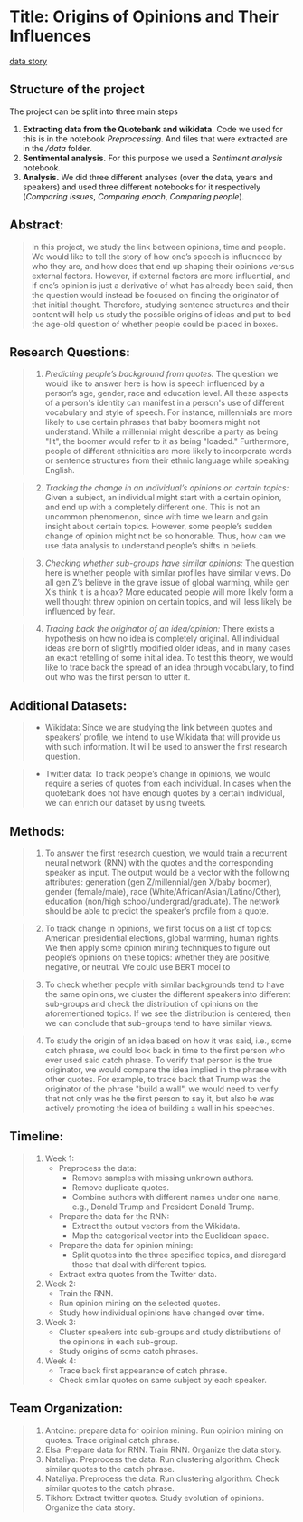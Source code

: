 
# Title: Origins of Opinions and Their Influences
[data story](https://antebachmann.github.io/Emotiolitics/)

## Structure of the project
The project can be split into three main steps
1. **Extracting data from the Quotebank and wikidata.** Code we used for this is in the notebook *Preprocessing*. And files that were extracted are in the */data* folder.
2. **Sentimental analysis.** For this purpose we used a *Sentiment analysis* notebook.
3. **Analysis.** We did three different analyses (over the data, years and speakers) and used three different notebooks for it respectively (*Comparing issues*, *Comparing epoch*, *Comparing people*).


## Abstract:

> In this project, we study the link between opinions, time and people. We would like to tell the story of how one’s speech is influenced by who they are, and how does that end up shaping their opinions versus external factors. However, if external factors are more influential, and if one’s opinion is just a derivative of what has already been said, then the question would instead be focused on finding the originator of that initial thought. Therefore, studying sentence structures and their content will help us study the possible origins of ideas and put to bed the age-old question of whether people could be placed in boxes.



## Research Questions:

> 1.	*Predicting people’s background from quotes:* The question we would like to answer here is how is speech influenced by a person’s age, gender, race and education level. All these aspects of a person's identity can manifest in a person's use of different vocabulary and style of speech. For instance, millennials are more likely to use certain phrases that baby boomers might not understand. While a millennial might describe a party as being "lit", the boomer would refer to it as being "loaded." Furthermore, people of different ethnicities are more likely to incorporate words or sentence structures from their ethnic language while speaking English.

> 2.	*Tracking the change in an individual’s opinions on certain topics:* Given a subject, an individual might start with a certain opinion, and end up with a completely different one. This is not an uncommon phenomenon, since with time we learn and gain insight about certain topics. However, some people’s sudden change of opinion might not be so honorable. Thus, how can we use data analysis to understand people’s shifts in beliefs.  

> 3.	*Checking whether sub-groups have similar opinions:* The question here is whether people with similar profiles have similar views. Do all gen Z’s believe in the grave issue of global warming, while gen X’s think it is a hoax? More educated people will more likely form a well thought threw opinion on certain topics, and will less likely be influenced by fear.

> 4.	*Tracing back the originator of an idea/opinion:* There exists a hypothesis on how no idea is completely original. All individual ideas are born of slightly modified older ideas, and in many cases an exact retelling of some initial idea. To test this theory, we would like to trace back the spread of an idea through vocabulary, to find out who was the first person to utter it.



## Additional Datasets:
> -	Wikidata: Since we are studying the link between quotes and speakers’ profile, we intend to use Wikidata that will provide us with such information. It will be used to answer the first research question.

> -	Twitter data: To track people’s change in opinions, we would require a series of quotes from each individual. In cases when the quotebank does not have enough quotes by a certain individual, we can enrich our dataset by using tweets.



## Methods:

> 1.	To answer the first research question, we would train a recurrent neural network (RNN) with the quotes and the corresponding speaker as input. The output would be a vector with the following attributes: generation (gen Z/millennial/gen X/baby boomer), gender (female/male), race (White/African/Asian/Latino/Other), education (non/high school/undergrad/graduate). The network should be able to predict the speaker’s profile from a quote.

> 2.	To track change in opinions, we first focus on a list of topics: American presidential elections, global warming, human rights. We then apply some opinion mining techniques to figure out people’s opinions on these topics: whether they are positive, negative, or neutral. We could use BERT model to

> 3.	To check whether people with similar backgrounds tend to have the same opinions, we cluster the different speakers into different sub-groups and check the distribution of opinions on the aforementioned topics. If we see the distribution is centered, then we can conclude that sub-groups tend to have similar views.

> 4.	To study the origin of an idea based on how it was said, i.e., some catch phrase, we could look back in time to the first person who ever used said catch phrase. To verify that person is the true originator, we would compare the idea implied in the phrase with other quotes. For example, to trace back that Trump was the originator of the phrase "build a wall", we would need to verify that not only was he the first person to say it, but also he was actively promoting the idea of building a wall in his speeches.



## Timeline:

>1.	Week 1:
>    * Preprocess the data:
>         * Remove samples with missing unknown authors.
>         * Remove duplicate quotes.
>         *	Combine authors with different names under one name, e.g., Donald Trump and President Donald Trump.
>    * Prepare the data for the RNN:
>         *	Extract the output vectors from the Wikidata.
>         *	Map the categorical vector into the Euclidean space.
>    * Prepare the data for opinion mining:
>         *	Split quotes into the three specified topics, and disregard those that deal with different topics.  
>    *	Extract extra quotes from the Twitter data.
>2.	Week 2:
>    *	Train the RNN.
>    *	Run opinion mining on the selected quotes.
>    *	Study how individual opinions have changed over time.
>3.	Week 3:  
>    *	Cluster speakers into sub-groups and study distributions of the opinions in each sub-group.
>    *	Study origins of some catch phrases.
>4.	Week 4:
>    *   Trace back first appearance of catch phrase.
>    *   Check similar quotes on same subject by each speaker.



## Team Organization:

> 1.	Antoine: prepare data for opinion mining. Run opinion mining on quotes. Trace original catch phrase.
> 2.	Elsa: Prepare data for RNN. Train RNN. Organize the data story.
> 3.	Nataliya: Preprocess the data. Run clustering algorithm. Check similar quotes to the catch phrase.
> 3.	Nataliya: Preprocess the data. Run clustering algorithm. Check similar quotes to the catch phrase.
> 4.	Tikhon: Extract twitter quotes. Study evolution of opinions. Organize the data story.

